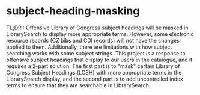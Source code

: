 # subject-heading-masking

TL;DR : Offensive Library of Congress subject headings will be masked in LibrarySearch to display more appropriate terms. However, some electronic resource records (CZ bibs and CDI records) will not have the changes applied to them. Additionally, there are limitations with how subject searching works with some subject strings. This project is a response to offensive subject headings that display to our users in the catalogue, and it requires a 2-part solution. The first part is to "mask" certain Library of Congress Subject Headings (LCSH) with more appropriate terms in the LibrarySearch display, and the second part is to add uncontrolled index terms to ensure that they are searchable in LibrarySearch.
